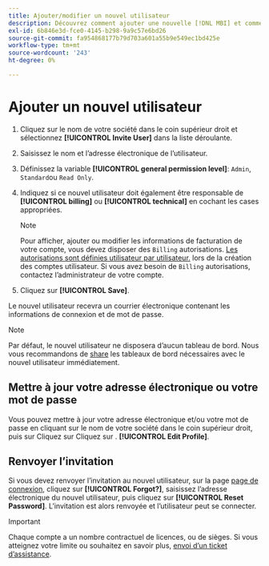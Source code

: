 ```yaml
---
title: Ajouter/modifier un nouvel utilisateur
description: Découvrez comment ajouter une nouvelle [!DNL MBI] et comment mettre à jour votre nom d’utilisateur ou votre mot de passe.
exl-id: 6b846e3d-fce0-4145-b298-9a9c57e6bd26
source-git-commit: fa954868177b79d703a601a55b9e549ec1bd425e
workflow-type: tm+mt
source-wordcount: '243'
ht-degree: 0%

---
```


# Ajouter un nouvel utilisateur

1. Cliquez sur le nom de votre société dans le coin supérieur droit et sélectionnez **[!UICONTROL Invite User]** dans la liste déroulante.
1. Saisissez le nom et l’adresse électronique de l’utilisateur.
1. Définissez la variable **[!UICONTROL general permission level]**: `Admin`, `Standard`ou `Read Only`.
1. Indiquez si ce nouvel utilisateur doit également être responsable de **[!UICONTROL billing]** ou **[!UICONTROL technical]** en cochant les cases appropriées.

   >[!NOTE]
   >
   >Pour afficher, ajouter ou modifier les informations de facturation de votre compte, vous devez disposer des `Billing` autorisations. [Les autorisations sont définies utilisateur par utilisateur.](../../administrator/user-management/user-management.md) lors de la création des comptes utilisateur. Si vous avez besoin de `Billing` autorisations, contactez l’administrateur de votre compte.

1. Cliquez sur **[!UICONTROL Save]**.

Le nouvel utilisateur recevra un courrier électronique contenant les informations de connexion et de mot de passe.

>[!NOTE]
>
>Par défaut, le nouvel utilisateur ne disposera d’aucun tableau de bord. Nous vous recommandons de [share](../../data-user/dashboards/share-dashboard-with-users.md) les tableaux de bord nécessaires avec le nouvel utilisateur immédiatement.

## Mettre à jour votre adresse électronique ou votre mot de passe

Vous pouvez mettre à jour votre adresse électronique et/ou votre mot de passe en cliquant sur le nom de votre société dans le coin supérieur droit, puis sur Cliquez sur Cliquez sur . **[!UICONTROL Edit Profile]**.

## Renvoyer l’invitation

Si vous devez renvoyer l’invitation au nouvel utilisateur, sur la page [page de connexion](https://dashboard.rjmetrics.com), cliquez sur **[!UICONTROL Forgot?]**, saisissez l’adresse électronique du nouvel utilisateur, puis cliquez sur **[!UICONTROL Reset Password]**. L’invitation est alors renvoyée et l’utilisateur peut se connecter.

>[!IMPORTANT]
>
>Chaque compte a un nombre contractuel de licences, ou de sièges. Si vous atteignez votre limite ou souhaitez en savoir plus, [envoi d’un ticket d’assistance](https://experienceleague.adobe.com/docs/commerce-knowledge-base/kb/troubleshooting/miscellaneous/mbi-service-policies.html?lang=en).
